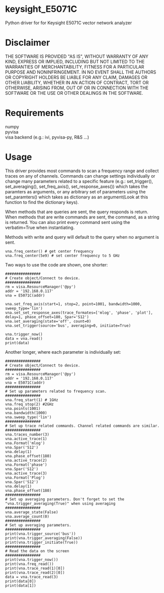 # keysight_E5071C
Python driver for for Keysight E5071C vector network analyzer

# Disclaimer
THE SOFTWARE IS PROVIDED "AS IS", WITHOUT WARRANTY OF ANY KIND, EXPRESS OR IMPLIED, INCLUDING BUT NOT LIMITED TO THE WARRANTIES OF MERCHANTABILITY, FITNESS FOR A PARTICULAR PURPOSE AND NONINFRINGEMENT. IN NO EVENT SHALL THE AUTHORS OR COPYRIGHT HOLDERS BE LIABLE FOR ANY CLAIM, DAMAGES OR OTHER LIABILITY, WHETHER IN AN ACTION OF CONTRACT, TORT OR OTHERWISE, ARISING FROM, OUT OF OR IN CONNECTION WITH THE SOFTWARE OR THE USE OR OTHER DEALINGS IN THE SOFTWARE.

# Requirements
numpy  
pyvisa  
visa backend (e.g.: ivi, pyvisa-py, R&S ...)

# Usage
This driver provides most commands to scan a frequency range and collect traces on any of channels. Commands can change settings individually or change many parameters related to a specific feature (e.g.: set_trigger(), set_averaging(), set_freq_axis(), set_response_axes()) which takes the paramters as arguments, or any arbitrary set of parameters using the set_paramters() which takes as dictionary as an argument(Look at this function to find the dictionary keys).

When methods that are queries are sent, the query responds is return. When methods that are write commands are sent, the command, as a string is returned. You can also print every command sent using the verbatim=True when instantiating.

Methods with write and query will default to the query when no argument is sent.

```
vna.freq_center() # get center frequency
vna.freq_center(5e9) # set center frequency to 5 GHz
```

Two ways to use the code are shown, one shorter:
```
################
# Create object/Connect to device.
################
rm = visa.ResourceManager('@py')
addr = '192.168.0.117'
vna = E5071C(addr)

vna.set_freq_axis(start=1, stop=2, point=1001, bandwidth=1000, sweep_type='lin')
vna.set_set_response_axes(trace_formates=['mlog', 'phase', 'plot'], delay=1, phase_offset=180, Spar='S12')
vna.set_averaging(state='off', count=0)
vna.set_trigger(source='bus', averaging=0, initiate=True)

vna.trigger_now()
data = vna.read()
print(data)
```

Another longer, where each parameter is individually set:
```
################
# Create object/Connect to device.
################
rm = visa.ResourceManager('@py')
addr = '192.168.0.117'
vna = E5071C(addr)
################
# Set up parameters related to frequency scan.
################
vna.freq_start(1) # 1GHz
vna.freq_stop(2) #2GHz
vna.points(1001)
vna.bandwidth(1000)
vna.sweep_type('lin')
################
# Set up trace related commands. Channel related commands are similar.
################
vna.traces_number(3)
vna.active_trace(1)
vna.Format('mlog')
vna.Spar('S12')
vna.delay(1)
vna.phase_offset(180)
vna.active_trace(2)
vna.Format('phase')
vna.Spar('S12')
vna.active_trace(3)
vna.Format('Plog')
vna.Spar('S12')
vna.delay(1)
vna.phase_offset(180)
################
# Set up averaging parameters. Don't forget to set the "vna.trigger_averaging(True)" when using averaging
################
vna.average_state(False)
vna.average_count(0)
################
# Set up averaging parameters.
################
print(vna.trigger_source('bus'))
print(vna.trigger_averaging(False))
print(vna.trigger_initiate(True))
################
# Read the data on the screen
################
print(vna.trigger_now())
print(vna.freq_read())
print(vna.trace_read(1)[0])
print(vna.trace_read(2)[0])
data = vna.trace_read(3)
print(data[0])
print(data[1])
```
